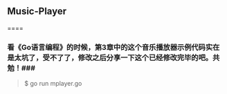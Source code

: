 ## Music-Player ##
====

### 看《Go语言编程》的时候，第3章中的这个音乐播放器示例代码实在是太坑了，受不了了，修改之后分享一下这个已经修改完毕的吧。共勉！###


> $ go run mplayer.go